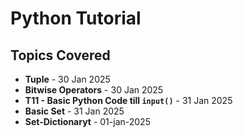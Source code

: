 # Python Tutorial

## Topics Covered
- **Tuple** - 30 Jan 2025  
- **Bitwise Operators** - 30 Jan 2025  
- **T11 - Basic Python Code till `input()`** - 31 Jan 2025  
- **Basic Set** - 31 Jan 2025  
- **Set-Dictionaryt** - 01-jan-2025
